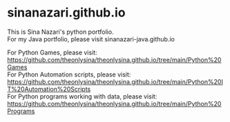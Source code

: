 # sinanazari.github.io
This is Sina Nazari's python portfolio. <br/>
For my Java portfolio, please visit sinanazari-java.github.io <br/>

For Python Games, please visit: https://github.com/theonlysina/theonlysina.github.io/tree/main/Python%20Games
<br/>
For Python Automation scripts, please visit: https://github.com/theonlysina/theonlysina.github.io/tree/main/Python%20IT%20Automation%20Scripts
<br/>
For Python programs working with data, please visit: https://github.com/theonlysina/theonlysina.github.io/tree/main/Python%20Programs
